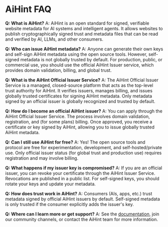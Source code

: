 # AiHint FAQ

**Q: What is AiHint?**
A: AiHint is an open standard for signed, verifiable website metadata for AI systems and intelligent agents. It allows websites to publish cryptographically signed trust and metadata files that can be read and verified by AI, LLMs, and other consumers.

**Q: Who can issue AiHint metadata?**
A: Anyone can generate their own keys and self-sign AiHint metadata using the open source tools. However, self-signed metadata is not globally trusted by default. For production, public, or commercial use, you should use the official AiHint Issuer service, which provides domain validation, billing, and global trust.

**Q: What is the AiHint Official Issuer Service?**
A: The AiHint Official Issuer Service is a managed, closed-source platform that acts as the top-level trust authority for AiHint. It verifies issuers, manages billing, and issues globally trusted certificates for signing AiHint metadata. Only metadata signed by an official issuer is globally recognized and trusted by default.

**Q: How do I become an official AiHint issuer?**
A: You can apply through the AiHint Official Issuer Service. The process involves domain validation, registration, and (for some plans) billing. Once approved, you receive a certificate or key signed by AiHint, allowing you to issue globally trusted AiHint metadata.

**Q: Can I still use AiHint for free?**
A: Yes! The open source tools and protocol are free for experimentation, development, and self-hosted/private use. Only official issuer status (for global trust and production use) requires registration and may involve billing.

**Q: What happens if my issuer key is compromised?**
A: If you are an official issuer, you can revoke your certificate through the AiHint Issuer Service. Revocations are published in a public list. For self-signed keys, you should rotate your keys and update your metadata.

**Q: How does trust work in AiHint?**
A: Consumers (AIs, apps, etc.) trust metadata signed by official AiHint issuers by default. Self-signed metadata is only trusted if the consumer explicitly adds the issuer's key.

**Q: Where can I learn more or get support?**
A: See the [documentation](../index.md), join our community channels, or contact the AiHint team for more information. 